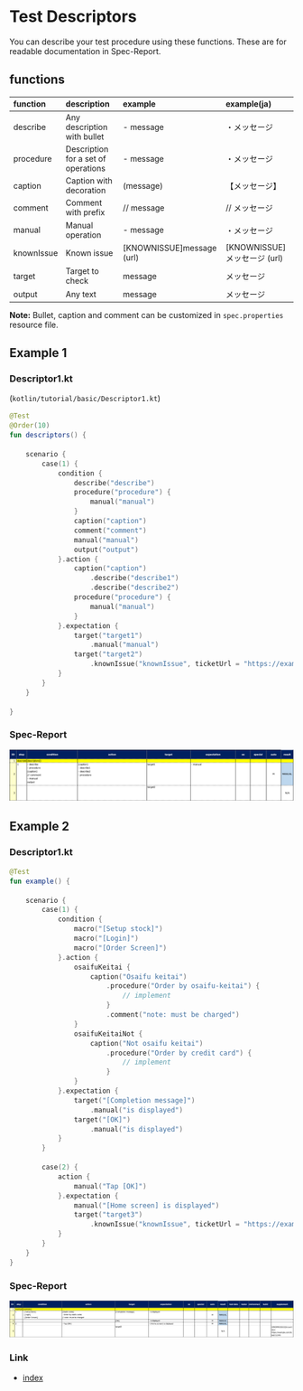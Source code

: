 # Test Descriptors

You can describe your test procedure using these functions. These are for readable documentation in Spec-Report.

## functions

| function   | description                         | example                   | example(ja)              |
|:-----------|:------------------------------------|:--------------------------|:-------------------------|
| describe   | Any description with bullet         | - message                 | ・メッセージ                   |
| procedure  | Description for a set of operations | - message                 | ・メッセージ                   |
| caption    | Caption with decoration             | (message)                 | 【メッセージ】                  |
| comment    | Comment with prefix                 | // message                | // メッセージ                 |
| manual     | Manual operation                    | - message                 | ・メッセージ                   |
| knownIssue | Known issue                         | [KNOWNISSUE]message (url) | [KNOWNISSUE]メッセージ (url)  |
| target     | Target to check                     | message                   | メッセージ                    |
| output     | Any text                            | message                   | メッセージ                    |

**Note:** Bullet, caption and comment can be customized in `spec.properties` resource file.

## Example 1

### Descriptor1.kt

(`kotlin/tutorial/basic/Descriptor1.kt`)

```kotlin
@Test
@Order(10)
fun descriptors() {

    scenario {
        case(1) {
            condition {
                describe("describe")
                procedure("procedure") {
                    manual("manual")
                }
                caption("caption")
                comment("comment")
                manual("manual")
                output("output")
            }.action {
                caption("caption")
                    .describe("describe1")
                    .describe("describe2")
                procedure("procedure") {
                    manual("manual")
                }
            }.expectation {
                target("target1")
                    .manual("manual")
                target("target2")
                    .knownIssue("knownIssue", ticketUrl = "https://example.com/ticket/12345")
            }
        }
    }

}
```

### Spec-Report

![](../../_images/descriptor1_descriptors.png)

## Example 2

### Descriptor1.kt

```kotlin
@Test
fun example() {

    scenario {
        case(1) {
            condition {
                macro("[Setup stock]")
                macro("[Login]")
                macro("[Order Screen]")
            }.action {
                osaifuKeitai {
                    caption("Osaifu keitai")
                        .procedure("Order by osaifu-keitai") {
                            // implement
                        }
                        .comment("note: must be charged")
                }
                osaifuKeitaiNot {
                    caption("Not osaifu keitai")
                        .procedure("Order by credit card") {
                            // implement
                        }
                }
            }.expectation {
                target("[Completion message]")
                    .manual("is displayed")
                target("[OK]")
                    .manual("is displayed")
            }
        }

        case(2) {
            action {
                manual("Tap [OK]")
            }.expectation {
                manual("[Home screen] is displayed")
                target("target3")
                    .knownIssue("knownIssue", ticketUrl = "https://example.com/ticket/12345")
            }
        }
    }
}
```

### Spec-Report

![](../../_images/descriptor1_example.png)

### Link

- [index](../../../index.md)

